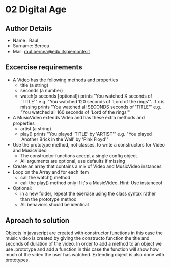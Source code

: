 # 02 Digital Age

## Author Details

-   Name : Raul
-   Surname: Bercea
-   Mail: raul.bercea@edu.itspiemonte.it

## Excercise requirements

- A Video has the following methods and properties
  - title (a string)
  - seconds (a number)
  - watch(x seconds [optional]) prints "You watched X seconds of 'TITLE'" e.g. "You watched 120 seconds of 'Lord of the rings'". If x is missing prints "You watched all SECONDS seconds of 'TITLE'" e.g. "You watched all 160 seconds of 'Lord of the rings'"
- A MusicVideo extends Video and has these extra methods and properties
  - artist (a string)
  - play() prints "You played 'TITLE' by 'ARTIST'" e.g. "You played 'Another Brick in the Wall' by 'Pink Floyd'"
- Use the prototype method, not classes, to write a constructors for Video and MusicVideo
  - The constructor functions accept a single config object
  - All arguments are optional, use defaults if missing
- Create an array that contains a mix of Video and MusicVideo instances
- Loop on the Array and for each item
  - call the watch() method
  - call the play() method only if it's a MusicVideo. Hint: Use instanceof
- Optional:
  - in a new folder, repeat the exercise using the class syntax rather than the prototype method
  - All behaviors should be identical

## Aproach to solution 

Objects in javascript are created with constructor functions in this case the music video is created by giving the constructo function the title and seconds of duration of the video. In order to add a method to an object we use .prototype and add a function in this case the function will show how much of the video the user has watched. Extending object is also done with prototypes.
